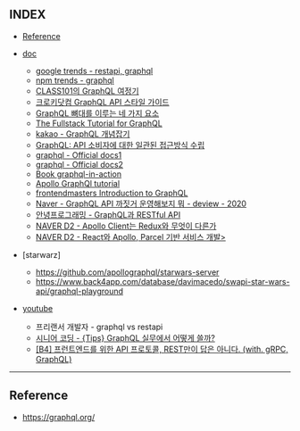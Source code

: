 
## INDEX
- [Reference](#Reference)

- [doc](#doc)
    - [google trends - restapi, graphql](https://trends.google.co.kr/trends/explore?q=graphql,rest)
    - [npm trends - graphql](https://www.npmtrends.com/graphql)
    - [CLASS101의 GraphQL 여정기](https://medium.com/class101/class101%EC%9D%98-graphql-%EC%97%AC%EC%A0%95%EA%B8%B0-db69c25f78dc)
    - [크로키닷컴 GraphQL API 스타일 가이드](https://github.com/croquiscom/style-guide/blob/master/API/GraphQL.md)
    - [GraphQL 뼈대를 이루는 네 가지 요소](https://www.huskyhoochu.com/graphql-basic/)
    - [The Fullstack Tutorial for GraphQL](https://www.howtographql.com/)
    - [kakao - GraphQL 개념잡기](https://tech.kakao.com/2019/08/01/graphql-basic/)
    - [GraphQL: API 소비자에 대한 일관된 접근방식 수립](https://cloud.google.com/blog/ko/products/api-management/interacting-with-apis-rest-and-graphql)
    - [graphql - Official docs1](https://graphql.org/learn/)
    - [graphql - Official docs2](https://graphql.org/blog/graphql-a-query-language/)
    - [Book graphql-in-action](https://www.manning.com/books/graphql-in-action)
    - [Apollo GraphQl tutorial](https://www.apollographql.com/docs/tutorial/introduction)
    - [frontendmasters Introduction to GraphQL](https://frontendmasters.com/courses/graphql/)
    - [Naver - GraphQL API 까짓거 운영해보지 뭐 - deview - 2020](https://tv.naver.com/v/16969996)
    - [안녕프로그래밍 - GraphQL과 RESTful API](https://www.holaxprogramming.com/2018/01/20/graphql-vs-restful-api/)
    - [NAVER D2 - Apollo Client는 Redux와 무엇이 다른가](https://d2.naver.com/helloworld/4245995)
    - [NAVER D2 - React와 Apollo, Parcel 기반 서비스 개발> ](https://d2.naver.com/helloworld/2838729)
- [starwarz]
    - https://github.com/apollographql/starwars-server
    - https://www.back4app.com/database/davimacedo/swapi-star-wars-api/graphql-playground
- [youtube](#youtube)
    - 프리랜서 개발자 - graphql vs restapi
    - [시니어 코딩 - {Tips} GraphQL 실무에서 어떻게 쓸까?](https://www.youtube.com/watch?v=ISMVvVwmQUk)
    - [[B4] 프런트엔드를 위한 API 프로토콜, REST만이 답은 아니다. (with. gRPC, GraphQL)](https://www.youtube.com/watch?v=6C9zyLioTOU)

---

## Reference
- https://graphql.org/